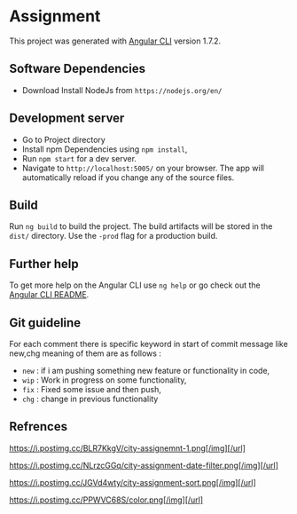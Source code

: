 # Assignment

This project was generated with [Angular CLI](https://github.com/angular/angular-cli) version 1.7.2.

## Software Dependencies
- Download Install NodeJs from `https://nodejs.org/en/`

## Development server
- Go to Project directory
- Install npm Dependencies using `npm install`,
- Run `npm start` for a dev server.
- Navigate to `http://localhost:5005/` on your browser. The app will automatically reload if you change any of the source files.


## Build

Run `ng build` to build the project. The build artifacts will be stored in the `dist/` directory. Use the `-prod` flag for a production build.

## Further help

To get more help on the Angular CLI use `ng help` or go check out the [Angular CLI README](https://github.com/angular/angular-cli/blob/master/README.md).

## Git guideline
For each comment there is specific keyword in start of commit message like new,chg meaning of them are as follows :

- `new` : if i am pushing something new feature or functionality in code,
- `wip` : Work in progress on some functionality,
- `fix` : Fixed some issue and then push,
- `chg` : change in previous functionality

## Refrences
https://i.postimg.cc/BLR7KkgV/city-assignemnt-1.png[/img][/url]

https://i.postimg.cc/NLrzcGGq/city-assignment-date-filter.png[/img][/url]

https://i.postimg.cc/JGVd4wty/city-assignment-sort.png[/img][/url]

https://i.postimg.cc/PPWVC68S/color.png[/img][/url]


